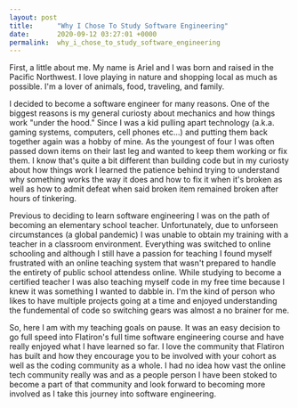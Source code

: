 ```yaml
---
layout: post
title:      "Why I Chose To Study Software Engineering"
date:       2020-09-12 03:27:01 +0000
permalink:  why_i_chose_to_study_software_engineering
---
```


First, a little about me. My name is Ariel and I was born and raised in the Pacific Northwest. I love playing in nature and shopping local as much as possible. I'm a lover of animals, food, traveling, and family.

I decided to become a software engineer for many reasons. One of the biggest reasons is my general curiosty about mechanics and how things work "under the hood." Since I was a kid pulling apart technology (a.k.a. gaming systems, computers, cell phones etc...) and putting them back together again was a hobby of mine. As the youngest of four I was often passed down items on their last leg and wanted to keep them working or fix them. I know that's quite a bit different than building code but in my curiosty about how things work I learned the patience behind trying to understand why something works the way it does and how to fix it when it's broken as well as how to admit defeat when said broken item remained broken after hours of tinkering. 

Previous to deciding to learn software engineering I was on the path of becoming an elementary school teacher. Unfortunately, due to unforseen circumstances (a global pandemic) I was unable to obtain my training with a teacher in a classroom environment. Everything was switched to online schooling and although I still have a passion for teaching I found myself frustrated with an online teaching system that wasn't prepared to handle the entirety of public school attendess online. While studying to become a certified teacher I was also teaching myself code in my free time because I knew it was something I wanted to dabble in. I'm the kind of person who likes to have multiple projects going at a time and enjoyed understanding the fundemental of code so switching gears was almost a no brainer for me.

So, here I am with my teaching goals on pause. It was an easy decision to go full speed into Flatiron's full time software engineering course and have really enjoyed what I have learned so far. I love the community that Flatiron has built and how they encourage you to be involved with your cohort as well as the coding community as a whole. I had no idea how vast the online tech community really was and as a people person I have been stoked to become a part of that community and look forward to becoming more involved as I take this journey into software engineering. 


